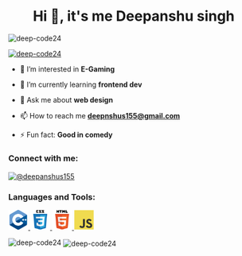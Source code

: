 

<h1 align="center">Hi 👋, it's me Deepanshu singh</h1>
<p align="left"> <img src="https://komarev.com/ghpvc/?username=deep-code24&label=Profile%20views&color=0e75b6&style=flat" alt="deep-code24" /> </p>

<p align="left"> <a href="https://github.com/ryo-ma/github-profile-trophy"><img src="https://github-profile-trophy.vercel.app/?username=deep-code24" alt="deep-code24" /></a> </p>


- 👀 I’m interested in **E-Gaming**

- 🌱 I’m currently learning **frontend dev**

- 💬 Ask me about **web design**

- 📫 How to reach me **deepnshus155@gmail.com**

- ⚡ Fun fact: **Good in comedy**


<h3 align="left">Connect with me:</h3>
<p align="left">
<a href="https://twitter.com/@deepanshus155" target="blank"><img align="center" src="https://raw.githubusercontent.com/rahuldkjain/github-profile-readme-generator/master/src/images/icons/Social/twitter.svg" alt="@deepanshus155" height="30" width="40" /></a>
</p>

<h3 align="left">Languages and Tools:</h3>
<p align="left"> <a href="https://www.w3schools.com/cpp/" target="_blank" rel="noreferrer"> <img src="https://raw.githubusercontent.com/devicons/devicon/master/icons/cplusplus/cplusplus-original.svg" alt="cplusplus" width="40" height="40"/> </a> <a href="https://www.w3schools.com/css/" target="_blank" rel="noreferrer"> <img src="https://raw.githubusercontent.com/devicons/devicon/master/icons/css3/css3-original-wordmark.svg" alt="css3" width="40" height="40"/> </a> <a href="https://www.w3.org/html/" target="_blank" rel="noreferrer"> <img src="https://raw.githubusercontent.com/devicons/devicon/master/icons/html5/html5-original-wordmark.svg" alt="html5" width="40" height="40"/> </a> <a href="https://developer.mozilla.org/en-US/docs/Web/JavaScript" target="_blank" rel="noreferrer"> <img src="https://raw.githubusercontent.com/devicons/devicon/master/icons/javascript/javascript-original.svg" alt="javascript" width="40" height="40"/> </a> </p>

<p><img align="left" src="https://github-readme-stats.vercel.app/api/top-langs?username=deep-code24&show_icons=true&locale=en&layout=compact" alt="deep-code24" /></p>

<p>&nbsp;<img align="center" src="https://github-readme-stats.vercel.app/api?username=deep-code24&show_icons=true&locale=en" alt="deep-code24" /></p>




